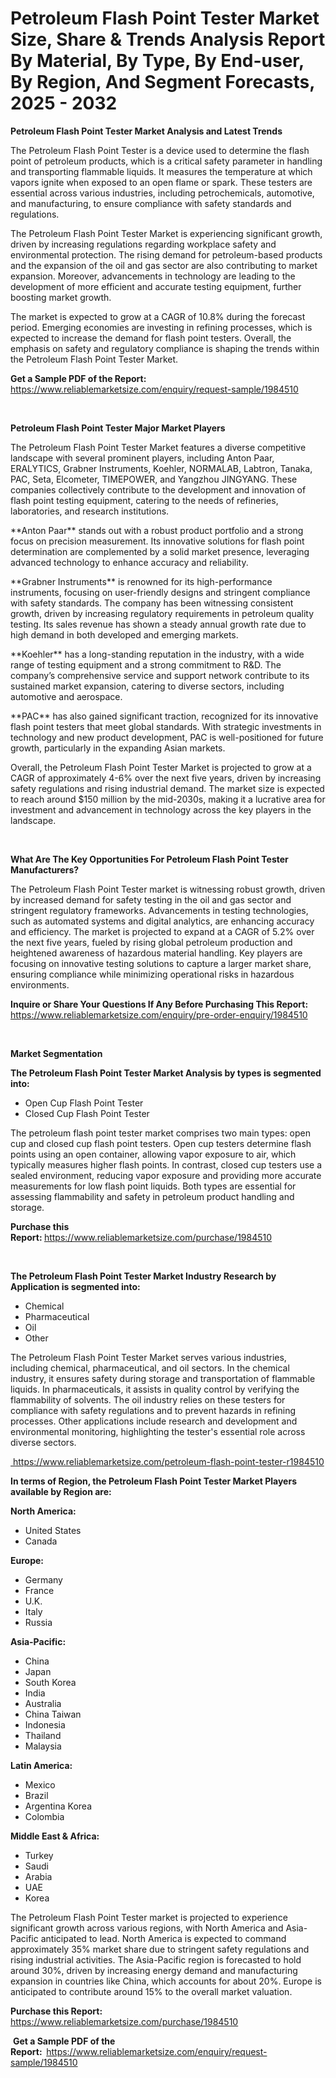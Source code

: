 <p><h1>Petroleum Flash Point Tester Market Size, Share & Trends Analysis Report By Material, By Type, By End-user, By Region, And Segment Forecasts, 2025 - 2032</h1></p><p><strong>Petroleum Flash Point Tester Market Analysis and Latest Trends</strong></p>
<p><p>The Petroleum Flash Point Tester is a device used to determine the flash point of petroleum products, which is a critical safety parameter in handling and transporting flammable liquids. It measures the temperature at which vapors ignite when exposed to an open flame or spark. These testers are essential across various industries, including petrochemicals, automotive, and manufacturing, to ensure compliance with safety standards and regulations.</p><p>The Petroleum Flash Point Tester Market is experiencing significant growth, driven by increasing regulations regarding workplace safety and environmental protection. The rising demand for petroleum-based products and the expansion of the oil and gas sector are also contributing to market expansion. Moreover, advancements in technology are leading to the development of more efficient and accurate testing equipment, further boosting market growth. </p><p>The market is expected to grow at a CAGR of 10.8% during the forecast period. Emerging economies are investing in refining processes, which is expected to increase the demand for flash point testers. Overall, the emphasis on safety and regulatory compliance is shaping the trends within the Petroleum Flash Point Tester Market.</p></p>
<p><strong>Get a Sample PDF of the Report:&nbsp;</strong> <a href="https://www.reliablemarketsize.com/enquiry/request-sample/1984510?utm_campaign=3168&utm_medium=2&utm_source=Github&utm_content=ia&utm_term=12042025&utm_id=petroleum-flash-point-tester">https://www.reliablemarketsize.com/enquiry/request-sample/1984510</a></p>
<p>&nbsp;</p>
<p><strong>Petroleum Flash Point Tester Major Market Players</strong></p>
<p><p>The Petroleum Flash Point Tester Market features a diverse competitive landscape with several prominent players, including Anton Paar, ERALYTICS, Grabner Instruments, Koehler, NORMALAB, Labtron, Tanaka, PAC, Seta, Elcometer, TIMEPOWER, and Yangzhou JINGYANG. These companies collectively contribute to the development and innovation of flash point testing equipment, catering to the needs of refineries, laboratories, and research institutions.</p><p>**Anton Paar** stands out with a robust product portfolio and a strong focus on precision measurement. Its innovative solutions for flash point determination are complemented by a solid market presence, leveraging advanced technology to enhance accuracy and reliability.</p><p>**Grabner Instruments** is renowned for its high-performance instruments, focusing on user-friendly designs and stringent compliance with safety standards. The company has been witnessing consistent growth, driven by increasing regulatory requirements in petroleum quality testing. Its sales revenue has shown a steady annual growth rate due to high demand in both developed and emerging markets.</p><p>**Koehler** has a long-standing reputation in the industry, with a wide range of testing equipment and a strong commitment to R&D. The company’s comprehensive service and support network contribute to its sustained market expansion, catering to diverse sectors, including automotive and aerospace.</p><p>**PAC** has also gained significant traction, recognized for its innovative flash point testers that meet global standards. With strategic investments in technology and new product development, PAC is well-positioned for future growth, particularly in the expanding Asian markets.</p><p>Overall, the Petroleum Flash Point Tester Market is projected to grow at a CAGR of approximately 4-6% over the next five years, driven by increasing safety regulations and rising industrial demand. The market size is expected to reach around $150 million by the mid-2030s, making it a lucrative area for investment and advancement in technology across the key players in the landscape.</p></p>
<p>&nbsp;</p>
<p><strong>What Are The Key Opportunities For Petroleum Flash Point Tester Manufacturers?</strong></p>
<p><p>The Petroleum Flash Point Tester market is witnessing robust growth, driven by increased demand for safety testing in the oil and gas sector and stringent regulatory frameworks. Advancements in testing technologies, such as automated systems and digital analytics, are enhancing accuracy and efficiency. The market is projected to expand at a CAGR of 5.2% over the next five years, fueled by rising global petroleum production and heightened awareness of hazardous material handling. Key players are focusing on innovative testing solutions to capture a larger market share, ensuring compliance while minimizing operational risks in hazardous environments.</p></p>
<p><strong>Inquire or Share Your Questions If Any Before Purchasing This Report:</strong> <a href="https://www.reliablemarketsize.com/enquiry/pre-order-enquiry/1984510?utm_campaign=3168&utm_medium=2&utm_source=Github&utm_content=ia&utm_term=12042025&utm_id=petroleum-flash-point-tester">https://www.reliablemarketsize.com/enquiry/pre-order-enquiry/1984510</a></p>
<p>&nbsp;</p>
<p><strong>Market Segmentation</strong></p>
<p><strong>The Petroleum Flash Point Tester Market Analysis by types is segmented into:</strong></p>
<p><ul><li>Open Cup Flash Point Tester</li><li>Closed Cup Flash Point Tester</li></ul></p>
<p><p>The petroleum flash point tester market comprises two main types: open cup and closed cup flash point testers. Open cup testers determine flash points using an open container, allowing vapor exposure to air, which typically measures higher flash points. In contrast, closed cup testers use a sealed environment, reducing vapor exposure and providing more accurate measurements for low flash point liquids. Both types are essential for assessing flammability and safety in petroleum product handling and storage.</p></p>
<p><strong>Purchase this Report:&nbsp;</strong><a href="https://www.reliablemarketsize.com/purchase/1984510?utm_campaign=3168&utm_medium=2&utm_source=Github&utm_content=ia&utm_term=12042025&utm_id=petroleum-flash-point-tester">https://www.reliablemarketsize.com/purchase/1984510</a></p>
<p>&nbsp;</p>
<p><strong>The Petroleum Flash Point Tester Market Industry Research by Application is segmented into:</strong></p>
<p><ul><li>Chemical</li><li>Pharmaceutical</li><li>Oil</li><li>Other</li></ul></p>
<p><p>The Petroleum Flash Point Tester Market serves various industries, including chemical, pharmaceutical, and oil sectors. In the chemical industry, it ensures safety during storage and transportation of flammable liquids. In pharmaceuticals, it assists in quality control by verifying the flammability of solvents. The oil industry relies on these testers for compliance with safety regulations and to prevent hazards in refining processes. Other applications include research and development and environmental monitoring, highlighting the tester's essential role across diverse sectors.</p></p>
<p><a href="https://www.reliablemarketsize.com/petroleum-flash-point-tester-r1984510?utm_campaign=3168&utm_medium=2&utm_source=Github&utm_content=ia&utm_term=12042025&utm_id=petroleum-flash-point-tester">&nbsp;https://www.reliablemarketsize.com/petroleum-flash-point-tester-r1984510</a></p>
<p><strong>In terms of Region, the Petroleum Flash Point Tester Market Players available by Region are:</strong></p>
<p>
    <p> <strong> North America: </strong>
        <ul>
            <li>United States</li>
            <li>Canada</li>
        </ul>
        </p> 
    <p> <strong> Europe: </strong>
        <ul>
            <li>Germany</li>
            <li>France</li>
            <li>U.K.</li>
            <li>Italy</li>
            <li>Russia</li>
        </ul>
        </p> 
    <p> <strong> Asia-Pacific: </strong>
        <ul>
            <li>China</li>
            <li>Japan</li>
            <li>South Korea</li>
            <li>India</li>
            <li>Australia</li>
            <li>China Taiwan</li>
            <li>Indonesia</li>
            <li>Thailand</li>
            <li>Malaysia</li>
        </ul>
        </p> 
    <p> <strong> Latin America: </strong>
        <ul>
            <li>Mexico</li>
            <li>Brazil</li>
            <li>Argentina Korea</li>
            <li>Colombia</li>
        </ul>
        </p> 
    <p> <strong> Middle East & Africa: </strong>
        <ul>
            <li>Turkey</li>
            <li>Saudi</li>
            <li>Arabia</li>
            <li>UAE</li>
            <li>Korea</li>
        </ul>
    </p>
    </p>
<p><p>The Petroleum Flash Point Tester market is projected to experience significant growth across various regions, with North America and Asia-Pacific anticipated to lead. North America is expected to command approximately 35% market share due to stringent safety regulations and rising industrial activities. The Asia-Pacific region is forecasted to hold around 30%, driven by increasing energy demand and manufacturing expansion in countries like China, which accounts for about 20%. Europe is anticipated to contribute around 15% to the overall market valuation.</p></p>
<p><strong>Purchase this Report: </strong><a href="https://www.reliablemarketsize.com/purchase/1984510?utm_campaign=3168&utm_medium=2&utm_source=Github&utm_content=ia&utm_term=12042025&utm_id=petroleum-flash-point-tester">https://www.reliablemarketsize.com/purchase/1984510</a></p>
<p>&nbsp;<strong>Get a Sample PDF of the Report:&nbsp;&nbsp;</strong><a href="https://www.reliablemarketsize.com/enquiry/request-sample/1984510?utm_campaign=3168&utm_medium=2&utm_source=Github&utm_content=ia&utm_term=12042025&utm_id=petroleum-flash-point-tester">https://www.reliablemarketsize.com/enquiry/request-sample/1984510</a></p>
<p><strong></strong></p>
<p><p></p><p></p><p></p></p>